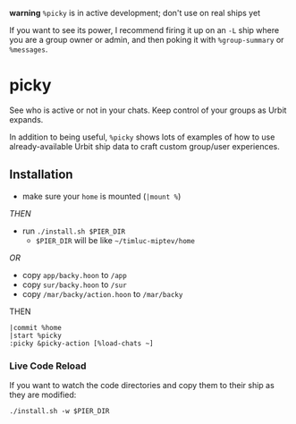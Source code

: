 **warning** `%picky` is in active development; don't use on real ships yet

If you want to see its power, I recommend firing it up on an `-L` ship where you are a group owner or admin, and then poking it with `%group-summary` or `%messages`.

# picky
See who is active or not in your chats. Keep control of your groups as Urbit expands.

In addition to being useful, `%picky` shows lots of examples of how to use already-available Urbit ship data to craft custom group/user experiences.

## Installation
* make sure your `home` is mounted (`|mount %`) 

*THEN*
* run `./install.sh $PIER_DIR`
  - `$PIER_DIR` will be like `~/timluc-miptev/home`

*OR*

* copy `app/backy.hoon` to `/app`
* copy `sur/backy.hoon` to `/sur`
* copy `/mar/backy/action.hoon` to `/mar/backy`

THEN
```
|commit %home
|start %picky
:picky &picky-action [%load-chats ~]
```

### Live Code Reload
If you want to watch the code directories and copy them to their ship as they are modified:
```
./install.sh -w $PIER_DIR
```
